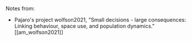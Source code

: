 

Notes from:


- Pajaro's project wolfson2021, "Small decisions - large consequences: Linking behaviour, space use, and population dynamics." [[am_wolfson2021]]

